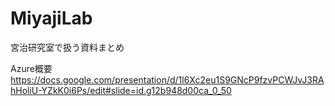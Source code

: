 # MiyajiLab

宮治研究室で扱う資料まとめ

Azure概要
https://docs.google.com/presentation/d/1l6Xc2eu1S9GNcP9fzvPCWJvJ3RAhHoliU-YZkK0i6Ps/edit#slide=id.g12b948d00ca_0_50
